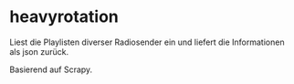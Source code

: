 # heavyrotation
Liest die Playlisten diverser Radiosender ein und liefert die Informationen als json zurück.

Basierend auf Scrapy.
